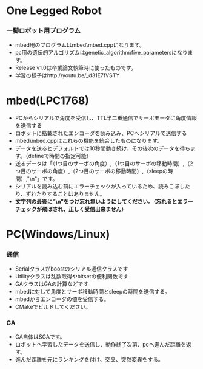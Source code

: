 ﻿One Legged Robot
================
### 一脚ロボット用プログラム
* mbed用のプログラムはmbed\mbed.cppになります。
* pc用の遺伝的アルゴリズムはgenetic_algorithm\five_parametersになります。
* Release v1.0は卒業論文執筆時に使ったものです。
* 学習の様子はhttp://youtu.be/_d31E7fVSTY

# mbed(LPC1768)
* PCからシリアルで角度を受信し、TTL半二重通信でサーボモータに角度情報を送信する
* ロボットに搭載されたエンコーダを読み込み、PCへシリアルで送信する
* mbed\mbed.cppはこれらの機能を統合したものになります。
* データを送るとデフォルトでは10秒間動き続け、その後次のデータを待ちます。（defineで時間の指定可能）
* 送るデータは「（1つ目のサーボの角度）,（1つ目のサーボの移動時間）,（2つ目のサーボの角度）,（2つ目のサーボの移動時間）,（sleepの時間）,"\n"」です。
* シリアルを読み込む前にエラーチェックが入っているため、読みこぼしたり、ずれたりすることはありません。
* **文字列の最後に"\n"をつけ忘れ無いようにしてください。（忘れるとエラーチェックが飛ばされ、正しく受信出来ません）**

# PC(Windows/Linux)
### 通信
* Serialクラスがboostのシリアル通信クラスです
* Utilityクラスは乱数取得やbitsetの便利関数です
* GAクラスはGAの計算などです
* mbedに対して角度とサーボ移動時間とsleepの時間を送信する。
* mbedからエンコーダの値を受信する。
* CMakeでビルドしてください。


### GA
* GA自体はSGAです。
* ロボットへ学習したデータを送信し、動作終了次第、pcへ進んだ距離を返す。
* 進んだ距離を元にランキングを付け、交叉、突然変異をする。
